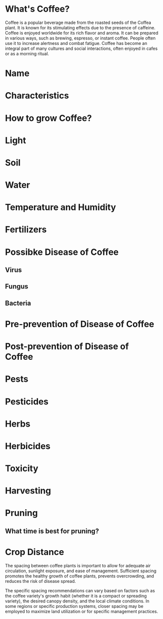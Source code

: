 #  What's  Coffee?
Coffee is a popular beverage made from the roasted seeds of the Coffea plant. It is known for its stimulating effects due to the presence of caffeine. Coffee is enjoyed worldwide for its rich flavor and aroma. It can be prepared in various ways, such as brewing, espresso, or instant coffee. People often use it to increase alertness and combat fatigue. Coffee has become an integral part of many cultures and social interactions, often enjoyed in cafes or as a morning ritual.
# Name

# Characteristics

# How to grow Coffee?
# Light
# Soil
# Water
# Temperature  and Humidity
# Fertilizers
# Possibke Disease  of  Coffee

## Virus
##  Fungus
##  Bacteria
# Pre-prevention of Disease  of Coffee
# Post-prevention of Disease  of   Coffee
#  Pests
# Pesticides
# Herbs
# Herbicides
#  Toxicity
# Harvesting
# Pruning 
##  What time  is best  for pruning?

#  Crop Distance

The spacing between coffee plants is important to allow for adequate air circulation, sunlight exposure, and ease of management. Sufficient spacing promotes the healthy growth of coffee plants, prevents overcrowding, and reduces the risk of disease spread.

The specific spacing recommendations can vary based on factors such as the coffee variety's growth habit (whether it is a compact or spreading variety), the desired canopy density, and the local climate conditions. In some regions or specific production systems, closer spacing may be employed to maximize land utilization or for specific management practices.
